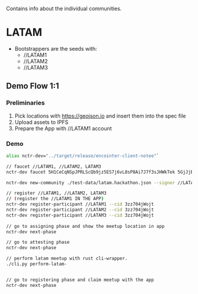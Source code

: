 Contains info about the individual communities.

# LATAM
* Bootstrappers are the seeds with:
   * //LATAM1
   * //LATAM2
   * //LATAM3


## Demo Flow 1:1
### Preliminaries
1. Pick locations with https://geojson.io and insert them into the spec file
2. Upload assets to IPFS
3. Prepare the App with //LATAM1 account
### Demo
```bash
alias nctr-dev="../target/release/encointer-client-notee"`

// faucet //LATAM1, //LATAM2, LATAM3
nctr-dev faucet 5H1CeCqNSpJPRLScQb9jz5ES7j6vL8sP8Ai7J7f3sJHWkTek 5GjJjBPg8XzD2RMzFSV2Qq42CxBdJsND9fRoBtxCqmYNJA4M 5D83c6U4cpnJRUFi9hZZroBPzB2g2sd91eFT3Rm2QTp7ZJau

nctr-dev new-community ./test-data/latam.hackathon.json --signer //LATAM1

// register //LATAM1, //LATAM2, LATAM3
// (register the //LATAM1 IN THE APP)
nctr-dev register-participant //LATAM1 --cid 3zz704jWojt
nctr-dev register-participant //LATAM2 --cid 3zz704jWojt
nctr-dev register-participant //LATAM3 --cid 3zz704jWojt
 
// go to assigning phase and show the meetup location in app
nctr-dev next-phase

// go to attesting phase
nctr-dev next-phase

// perform latam meetup with rust cli-wrapper.
./cli.py perform-latam-


// go to registering phase and claim meetup with the app
nctr-dev next-phase
```

